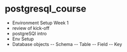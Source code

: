 # postgresql_course
-  Environment Setup 
Week 1
- review of kick-off
- postgreSQl intro 
- Env Setup 
- Database objects
-- Schema
-- Table
-- Field
-- Key

